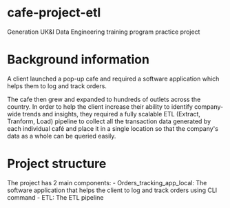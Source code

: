 # cafe-project-etl
Generation UK&amp;I Data Engineering training program practice project

# Background information

A client launched a pop-up cafe and required a software application which helps them to log and track orders.

The cafe then grew and expanded to hundreds of outlets across the country. In order to help the client increase their ability to identify company-wide trends and insights, they required a fully scalable ETL (Extract, Tranform, Load) pipeline to collect all the transaction data generated by each individual café and place it in a single location so that the company's data as a whole can be queried easily.

# Project structure

The project has 2 main components:
    - Orders_tracking_app_local: The software application that helps the client to log and track orders using CLI command
    - ETL: The ETL pipeline 
